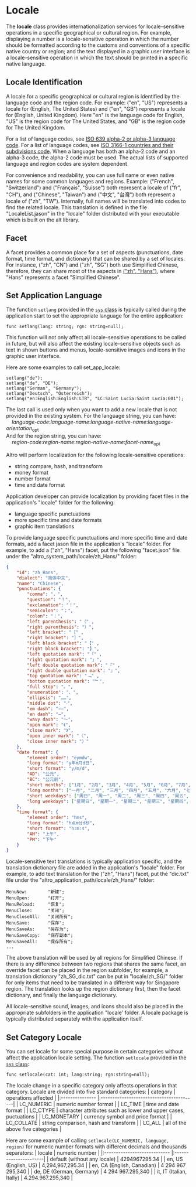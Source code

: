 # Locale

The **locale** class provides internationalization services for locale-sensitive operations in a specific geographical or cultural region. For example, displaying a number is a locale-sensitive operation in which the number should be formatted according to the customs and conventions of a specific native country or region; and the text displayed in a graphic user interface is a locale-sensitive operation in which the text should be printed in a specific native language.

## Locale Identification

A locale for a specific geographical or cultural region is identified by the language code and the region code. For example: ("en", "US") represents a locale for (English, The United States) and ("en", "GB") represents a locale for (English, United Kingdom). Here "en" is the language code for English, "US" is the region code for The United States, and "GB" is the region code for The United Kingdom.

For a list of language codes, see [ISO 639 alpha-2 or alpha-3 language code](https://en.wikipedia.org/wiki/ISO_639). For a list of language codes, see [ISO 3166-1 countries and their subdivisions code](https://en.wikipedia.org/wiki/ISO_3166-1). When a language has both an alpha-2 code and an alpha-3 code, the alpha-2 code must be used. The actual lists of supported language and region codes are system dependent

For convenience and readability, you can use full name or even native names for some common languages and regions. Example: ("French", "Switzerland") and ("Français", "Suisse") both represent a locale of ("fr", "CH"), and ("Chinese", "Taiwan") and ("中文", "台灣") both represent a locale of ("zh", "TW"). Internally, full names will be translated into codes to find the related locale. This translation is defined in the file "LocaleList.jason" in the "locale" folder distributed with your executable which is built on the alt library.

## Facet

A facet provides a common place for a set of aspects (punctuations, date format, time format, and dictionary) that can be shared by a set of locales. For instance, ("zh", "CN") and ("zh", "SG") both use Simplified Chinese, therefore, they can share most of the aspects in [("zh", "Hans")](https://www.localeplanet.com/icu/zh-Hans/index.html), where "Hans" represents a facet "Simplified Chinese".

## Set Application Language

The function `setlang` provided in the [`sys` class](LibSys.md) is typically called during the application start to set the appropriate language for the entire application:
```altro
func setlang(lang: string; rgn: string=null);
```
This function will not only affect all locale-sensitive operations to be called in future, but will also affect the existing locale-sensitive objects such as text in shown buttons and menus, locale-sensitive images and icons in the graphic user interface.

Here are some examples to call set_app_locale:
```altro
setlang("de");
setlang("de", "DE");
setlang("German", "Germany");
setlang("Deutsch", "Österreich");
setlang("en:English:English:LTR", "LC:Saint Lucia:Saint Lucia:001");
```
The last call is used only when you want to add a new locale that is not provided in the existing system. For the language string, you can have:<br>
&nbsp;&nbsp;&nbsp;&nbsp;*language-code*:*language-name*:*language-native-name*:*language-orientation*<sub>opt</sub><br>
And for the region string, you can have:<br>
&nbsp;&nbsp;&nbsp;&nbsp;*region-code*:*region-name*:*region-native-name*:*facet-name*<sub>opt</sub><br>

Altro will perform localization for the following locale-sensitive operations:
* string compare, hash, and transform
* money format
* number format
* time and date format

Application developer can provide localization by providing facet files in the application's "locale" folder for the following:
* language specific punctuations
* more specific time and date formats
* graphic item translations

To provide language specific punctuations and more specific time and date formats, add a facet jason file in the application's "locale" folder. For example, to add a ("zh", "Hans") facet, put the following "facet.json" file under the "altro_system_path/locale/zh_Hans/" folder:
```json
{
    "id": "zh_Hans",
    "dialect": "简体中文",
    "name": "Chinese",
    "punctuations": {
        "comma": "，",
        "question": "？",
        "exclamation": "！",
        "semicolon": "；",
        "colon": "：",
        "left parenthesis": "（" ,
        "right parenthesis": "）",
        "left bracket": "［" ,
        "right bracket": "］",
        "left black bracket": "【" ,
        "right black bracket": "】",
        "left quotation mark": "「" ,
        "right quotation mark": "」",
        "left double quotation mark": "『" ,
        "right double quotation mark": "』",
        "top quotation mark": "﹁" ,
        "bottom quotation mark": "﹂",
        "full stop": "。",
        "enumeration": "、",
        "ellipsis": "……",
        "middle dot": "‧",
        "em dash": "——",
        "en dash": "—",
        "wavy dash": "～",
        "open mark": "《",
        "close mark": "》",
        "open inner mark": "〈",
        "close inner mark": "〉"
    },
    "date format": {
        "element order": "eymdw",
        "long format": "y年m月d日",
        "short format": "y/m/d",
        "AD": "公元",
        "BC": "公元前",
        "short months": ["1月", "2月", "3月", "4月", "5月", "6月", "7月", "8月", "9月", "10月", "11月", "12月"],
        "long months": ["一月", "二月", "三月", "四月", "五月", "六月", "七月", "八月", "九月", "十月", "十一月", "十二月"],
        "short weekdays": ["周日", "周一", "周二", "周三", "周四", "周五", "周六"],
        "long weekdays": ["星期日", "星期一", "星期二", "星期三", "星期四", "星期五", "星期六"]
    },
    "time format": {
        "element order": "hms",
        "long format": "h点m分d秒",
        "short format": "h:m:s",
        "AM": "上午",
        "PM": "下午"
    }
}
```
Locale-sensitive text translations is typically application specific, and the translation dictionary file are added in the application's "locale" folder. For example, to add text translation for the ("zh", "Hans") facet, put the "dic.txt" file under the "altro_application_path/locale/zh_Hans/" folder:
```
MenuNew:        "新建";
MenuOpen:       "打开";
MenuReload:     "恢复";
MenuClose:      "关闭";
MenuCloseAll:   "关闭所有";
MenuSave:       "保存";
MenuSaveAs:     "另存为";
MenuSaveCopy:   "保存副本";
MenuSaveAll:    "保存所有";
...
```
The above translation will be used by all regions for Simplified Chinese. If there is any difference between two regions that shares the same facet, an override facet can be placed in the region subfolder, for example, a translation dictionary "zh_SG_dic.txt" can be put in "locale/zh_SG/" folder for only items that need to be translated in a different way for Singapore region. The translation looks up the region dictionary first, then the facet dictionary, and finally the language dictionary.

All locale-sensitive sound, images, and icons should also be placed in the appropriate subfolders in the application "locale' folder. A locale package is typically distributed separately with the application itself.

## Set Category Locale

You can set locale for some special purpose in certain categories without affect the application locale setting. The function `setlocale` provided in the [`sys` class](LibSys.md):
```altro
func setlocale(cat: int; lang:string; rgn:string=null);
```
The locale change in a specific category only affects operations in that category. Locale are divided into five standard categories:
| category        | operations affected                      |
|:--------------- |:-----------------------------------------|
| LC_NUMERIC      |  numeric number format                   |
| LC_TIME         |  time and date format                    |
| LC_CTYPE        |  character attributes such as lower and upper cases, puctuations   |
| LC_MONETARY     |  currency symbol and price format        |
| LC_COLLATE      |  string comparison, hash and transform   |
| LC_ALL          |  all of the above five categories   |

Here are some example of calling `setlocale(LC_NUMERIC, language, region)` for numeric number formats with different decimals and thousands separators: 
| locale                       |  numeric number       |
|:---------------------------- |:----------------------|
| default (without any locale) |  4294967295.34        |
| en, US (English, US)         |  4,294,967,295.34     |
| en, CA (English, Canadian)   |  4 294 967 295,340    |
| de, DE (German, Germany)     |  4 294 967.295,340    |
| it, IT (Italian, Itally)     |  4.294.967.295,340    |






